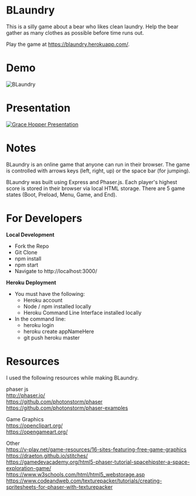 # BLaundry

This is a silly game about a bear who likes clean laundry.  Help the bear gather as many clothes as possible before time runs out.

Play the game at https://blaundry.herokuapp.com/.

# Demo

![BLaundry](/screenshots/BLaundry.gif?raw=true "Game State")

# Presentation

[![Grace Hopper Presentation](http://img.youtube.com/vi/AYr8TyXMg-Q/0.jpg)](http://www.youtube.com/watch?v=AYr8TyXMg-Q)

# Notes

BLaundry is an online game that anyone can run in their browser. The game is controlled with arrows keys (left, right, up) or the space bar (for jumping).

BLaundry was built using Express and Phaser.js. Each player's highest score is stored in their browser via local HTML storage. There are 5 game states (Boot, Preload, Menu, Game, and End).

# For Developers

<b>Local Development</b>
<ul>
  <li>Fork the Repo</li>
  <li>Git Clone</li>
  <li>npm install</li>
  <li>npm start</li>
  <li>Navigate to http://localhost:3000/</li>
</ul>

<b>Heroku Deployment</b>
<ul>
  <li>You must have the following:
    <ul>
      <li>Heroku account</li>
      <li>Node / npm installed locally</li>
      <li>Heroku Command Line Interface installed locally</li>
    </ul>
  </li>
  <li>In the command line:
    <ul>
      <li>heroku login</li>
      <li>heroku create appNameHere</li>
      <li>git push heroku master</li>
    </ul>
  </li>
</ul>

# Resources

I used the following resources while making BLaundry.

phaser js<br />
http://phaser.io/<br />
https://github.com/photonstorm/phaser<br />
https://github.com/photonstorm/phaser-examples<br />

Game Graphics<br />
https://openclipart.org/<br />
https://opengameart.org/<br />

Other<br />
https://v-play.net/game-resources/16-sites-featuring-free-game-graphics<br />
https://draeton.github.io/stitches/<br />
https://gamedevacademy.org/html5-phaser-tutorial-spacehipster-a-space-exploration-game/<br />
https://www.w3schools.com/html/html5_webstorage.asp<br />
https://www.codeandweb.com/texturepacker/tutorials/creating-spritesheets-for-phaser-with-texturepacker<br />
